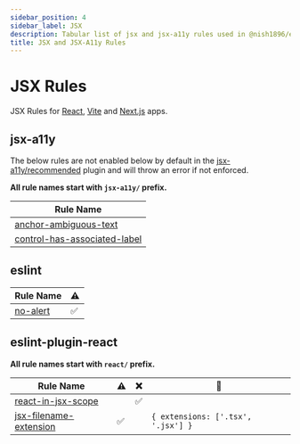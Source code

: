 ```yaml
---
sidebar_position: 4
sidebar_label: JSX
description: Tabular list of jsx and jsx-a11y rules used in @nish1896/eslint-config and @nish1896/eslint-flat-config packages.
title: JSX and JSX-A11y Rules
---
```


# JSX Rules

JSX Rules for [React](https://react.dev/), [Vite](https://vite.dev/) and [Next.js](https://nextjs.org/) apps. 

## jsx-a11y

The below rules are not enabled below by default in the [jsx-a11y/recommended](https://github.com/jsx-eslint/eslint-plugin-jsx-a11y?tab=readme-ov-file#supported-rules) plugin and will throw an error if not enforced.

**All rule names start with `jsx-a11y/` prefix.**

| Rule Name |
|-|
|[anchor-ambiguous-text](https://github.com/jsx-eslint/eslint-plugin-jsx-a11y/blob/HEAD/docs/rules/anchor-ambiguous-text.md)|
|[control-has-associated-label](https://github.com/jsx-eslint/eslint-plugin-jsx-a11y/blob/HEAD/docs/rules/control-has-associated-label.md)|

## eslint

| Rule Name |⚠️|
|-|-|
|[no-alert](https://eslint.org/docs/latest/rules/no-alert)|✅|


## eslint-plugin-react

**All rule names start with `react/` prefix.**

| Rule Name |⚠️|❌|🔧|
|-|-|-|-|
|[react-in-jsx-scope](https://github.com/jsx-eslint/eslint-plugin-react/blob/master/docs/rules/react-in-jsx-scope.md)||✅||
|[jsx-filename-extension](https://github.com/jsx-eslint/eslint-plugin-react/blob/master/docs/rules/jsx-filename-extension.md)|✅|| `{ extensions: ['.tsx', '.jsx'] }` |

